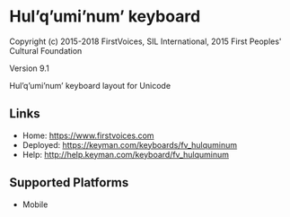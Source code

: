 Hul’q’umi’num’ keyboard
======================

Copyright (c) 2015-2018 FirstVoices, SIL International, 2015 First Peoples' Cultural Foundation

Version 9.1

Hul’q’umi’num’ keyboard layout for Unicode

Links
-----

 * Home:     <https://www.firstvoices.com>
 * Deployed: <https://keyman.com/keyboards/fv_hulquminum>
 * Help:     <http://help.keyman.com/keyboard/fv_hulquminum>
 
Supported Platforms
-------------------

 * Mobile
